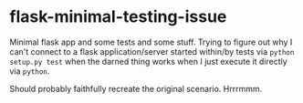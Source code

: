 # flask-minimal-testing-issue
Minimal flask app and some tests and some stuff. Trying to figure out why I can't connect to a flask application/server started within/by tests via `python setup.py test` when the darned thing works when I just execute it directly via `python`.

Should probably faithfully recreate the original scenario. Hrrrmmm.
